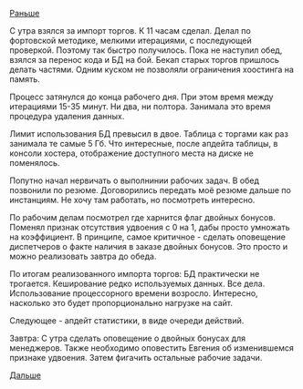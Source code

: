 [Раньше](2017.09.06.md)

С утра взялся за импорт торгов. К 11 часам сделал.
Делал по фортовской методике, мелкими итерациями, с последующей проверкой. Поэтому так быстро получилось.
Пока не наступил обед, взялся за перенос кода и БД на бой. Бекап старых торгов пришлось делать частями. Одним куском не позволяли ограничения хоостинга на память.

Процесс затянулся до конца рабочего дня. При этом время между итерациями 15-35 минут. Ни два, ни полтора. Занимала это время процедура удаления данных.

Лимит использования БД превысил в двое.
Таблица с торгами как раз занимала те самые 5 Гб. Что интересные, после апдейта таблицы, в консоли хостера, отображение доступного места на диске не поменялось.

Попутно начал нервичать о выполнинии рабочих задач.
В обед позвонили по резюме. Договорились передать моё резюме дальше по инстанциям. Не хочу там работать, но посмотреть интересно.

По рабочим делам посмотрел где харнится флаг двойных бонусов. Поменял признак отсутствия удвоения с 0 на 1, дабы просто умножать на коэффициент.
В принципе, самое критичное - сделать оповещение диспетчеров о факте наличия в заказе двойных бонусов. Это просто и можно реализовать завтра до обеда.

По итогам реализованного импорта торгов:
БД практически не трогается. Кеширование редко используемых данных. Все дела.
Использование процессорного времени возросло. Интересно, насколько это будет пропорционально нагрузке на сайт.

Следующее - апдейт статистики, в виде очереди действий.

Завтра:
С утра сделать оповещение о двойных бонусах для менеджеров.
Также необходимо оповестить Евгения об изменившемся признаке удвоения.
Затем фигачить остальные рабочие задачи.

[Дальше](2017.09.08.md)